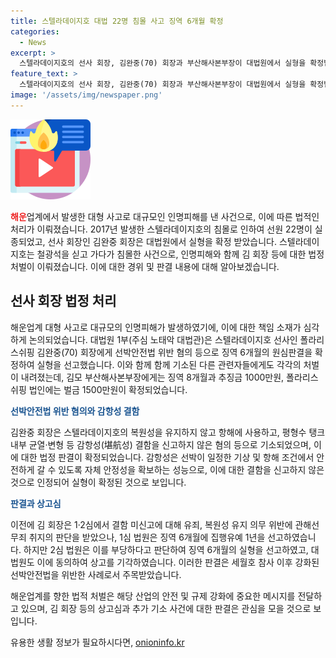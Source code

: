 ```yaml
---
title: 스텔라데이지호 대법 22명 침몰 사고 징역 6개월 확정
categories:
  - News
excerpt: >
  스텔라데이지호의 선사 회장, 김완중(70) 회장과 부산해사본부장이 대법원에서 실형을 확정받았다. 2017년 남대서양에서 침몰한 사고로 22명이 실종되었는데, 김 회장은 감항성 결함 등 선박안전법 위반 혐의로 기소돼 유죄 판결을 받았다. 이는 세월호 참사 이후 선박안전법을 위반한 첫 사례로, 대법원은 2심 판결을 유지하며 김 회장과 피고인들의 상고를 기각했다. 현재 김 회장 등은 추가 기소 사건으로 하급심에서 재판을 받고 있다.
feature_text: >
  스텔라데이지호의 선사 회장, 김완중(70) 회장과 부산해사본부장이 대법원에서 실형을 확정받았다. 2017년 남대서양에서 침몰한 사고로 22명이 실종되었는데, 김 회장은 감항성 결함 등 선박안전법 위반 혐의로 기소돼 유죄 판결을 받았다. 이는 세월호 참사 이후 선박안전법을 위반한 첫 사례로, 대법원은 2심 판결을 유지하며 김 회장과 피고인들의 상고를 기각했다. 현재 김 회장 등은 추가 기소 사건으로 하급심에서 재판을 받고 있다.
image: '/assets/img/newspaper.png'
---
```


<p><img src="/assets/img/news.png" alt="rentncar 속보" /></p>

<p><b><span style="color: #ee2323;">해운</span></b>업계에서 발생한 대형 사고로 대규모인 인명피해를 낸 사건으로, 이에 따른 법적인 처리가 이뤄졌습니다. 2017년 발생한 스텔라데이지호의 침몰로 인하여 선원 22명이 실종되었고, 선사 회장인 김완중 회장은 대법원에서 실형을 확정 받았습니다. 스텔라데이지호는 철광석을 싣고 가다가 침몰한 사건으로, 인명피해와 함께 김 회장 등에 대한 법정 처벌이 이뤄졌습니다. 이에 대한 경위 및 판결 내용에 대해 알아보겠습니다. </p>

<h2 data-ke-size="size26">선사 회장 법정 처리</h2>

<p>해운업계 대형 사고로 대규모의 인명피해가 발생하였기에, 이에 대한 책임 소재가 심각하게 논의되었습니다. 대법원 1부(주심 노태악 대법관)은 스텔라데이지호 선사인 폴라리스쉬핑 김완중(70) 회장에게 선박안전법 위반 혐의 등으로 징역 6개월의 원심판결을 확정하여 실형을 선고했습니다. 이와 함께 함께 기소된 다른 관련자들에게도 각각의 처벌이 내려졌는데, 김모 부산해사본부장에게는 징역 8개월과 추징금 1000만원, 폴라리스쉬핑 법인에는 벌금 1500만원이 확정되었습니다. </p>

<p><b><span style="color: #1a5490;">선박안전법 위반 혐의와 감항성 결함</span></b></p>

<p>김완중 회장은 스텔라데이지호의 복원성을 유지하지 않고 항해에 사용하고, 평형수 탱크 내부 균열‧변형 등 감항성(堪航성) 결함을 신고하지 않은 혐의 등으로 기소되었으며, 이에 대한 법정 판결이 확정되었습니다. 감항성은 선박이 일정한 기상 및 항해 조건에서 안전하게 갈 수 있도록 자체 안정성을 확보하는 성능으로, 이에 대한 결함을 신고하지 않은 것으로 인정되어 실형이 확정된 것으로 보입니다.</p>

<p><b><span style="color: #1a5490;">판결과 상고심</span></b></p>

<p>이전에 김 회장은 1·2심에서 결함 미신고에 대해 유죄, 복원성 유지 의무 위반에 관해선 무죄 취지의 판단을 받았으나, 1심 법원은 징역 6개월에 집행유예 1년을 선고하였습니다. 하지만 2심 법원은 이를 부당하다고 판단하여 징역 6개월의 실형을 선고하였고, 대법원도 이에 동의하여 상고를 기각하였습니다. 이러한 판결은 세월호 참사 이후 강화된 선박안전법을 위반한 사례로서 주목받았습니다.</p>

<p>해운업계를 향한 법적 처벌은 해당 산업의 안전 및 규제 강화에 중요한 메시지를 전달하고 있으며, 김 회장 등의 상고심과 추가 기소 사건에 대한 판결은 관심을 모을 것으로 보입니다.</p>
유용한 생활 정보가 필요하시다면, <a href="https://onioninfo.kr" rel="dofollow">onioninfo.kr</a>


